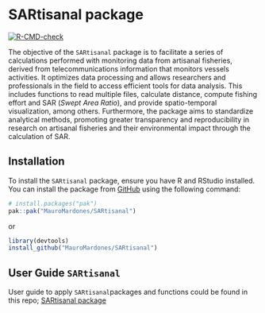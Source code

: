 
<!-- README.md is generated from README.Rmd. Please edit that file -->

# SARtisanal package

<!-- badges: start -->

[![R-CMD-check](https://github.com/MauroMardones/SARtisanal/actions/workflows/R-CMD-check.yaml/badge.svg)](https://github.com/MauroMardones/SARtisanal/actions/workflows/R-CMD-check.yaml)
<!-- badges: end -->

The objective of the `SARtisanal` package is to facilitate a series of
calculations performed with monitoring data from artisanal fisheries,
derived from telecommunications information that monitors vessels
activities. It optimizes data processing and allows researchers and
professionals in the field to access efficient tools for data analysis.
This includes functions to read multiple files, calculate distance,
compute fishing effort and SAR (*Swept Area Ratio*), and provide
spatio-temporal visualization, among others. Furthermore, the package
aims to standardize analytical methods, promoting greater transparency
and reproducibility in research on artisanal fisheries and their
environmental impact through the calculation of SAR.

## Installation

To install the `SARtisanal` package, ensure you have R and RStudio
installed. You can install the package from
[GitHub](https://github.com/) using the following command:

``` r
# install.packages("pak")
pak::pak("MauroMardones/SARtisanal")
```

or

``` r
library(devtools)
install_github("MauroMardones/SARtisanal")
```

## User Guide `SARtisanal`

User guide to apply `SARtisanal`packages and functions could be found in
this repo; [SARtisanal
package](https://mauromardones.github.io/SARtisanal/)
